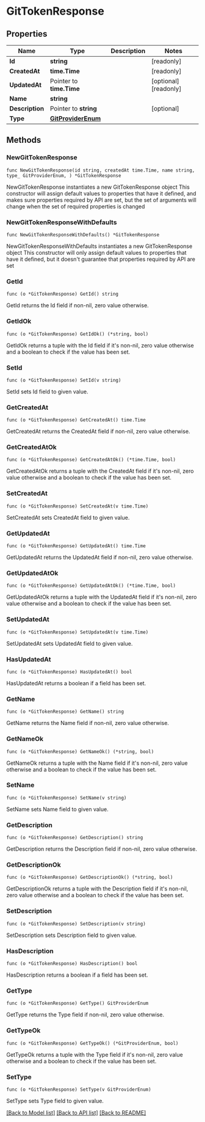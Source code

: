 # GitTokenResponse

## Properties

Name | Type | Description | Notes
------------ | ------------- | ------------- | -------------
**Id** | **string** |  | [readonly] 
**CreatedAt** | **time.Time** |  | [readonly] 
**UpdatedAt** | Pointer to **time.Time** |  | [optional] [readonly] 
**Name** | **string** |  | 
**Description** | Pointer to **string** |  | [optional] 
**Type** | [**GitProviderEnum**](GitProviderEnum.md) |  | 

## Methods

### NewGitTokenResponse

`func NewGitTokenResponse(id string, createdAt time.Time, name string, type_ GitProviderEnum, ) *GitTokenResponse`

NewGitTokenResponse instantiates a new GitTokenResponse object
This constructor will assign default values to properties that have it defined,
and makes sure properties required by API are set, but the set of arguments
will change when the set of required properties is changed

### NewGitTokenResponseWithDefaults

`func NewGitTokenResponseWithDefaults() *GitTokenResponse`

NewGitTokenResponseWithDefaults instantiates a new GitTokenResponse object
This constructor will only assign default values to properties that have it defined,
but it doesn't guarantee that properties required by API are set

### GetId

`func (o *GitTokenResponse) GetId() string`

GetId returns the Id field if non-nil, zero value otherwise.

### GetIdOk

`func (o *GitTokenResponse) GetIdOk() (*string, bool)`

GetIdOk returns a tuple with the Id field if it's non-nil, zero value otherwise
and a boolean to check if the value has been set.

### SetId

`func (o *GitTokenResponse) SetId(v string)`

SetId sets Id field to given value.


### GetCreatedAt

`func (o *GitTokenResponse) GetCreatedAt() time.Time`

GetCreatedAt returns the CreatedAt field if non-nil, zero value otherwise.

### GetCreatedAtOk

`func (o *GitTokenResponse) GetCreatedAtOk() (*time.Time, bool)`

GetCreatedAtOk returns a tuple with the CreatedAt field if it's non-nil, zero value otherwise
and a boolean to check if the value has been set.

### SetCreatedAt

`func (o *GitTokenResponse) SetCreatedAt(v time.Time)`

SetCreatedAt sets CreatedAt field to given value.


### GetUpdatedAt

`func (o *GitTokenResponse) GetUpdatedAt() time.Time`

GetUpdatedAt returns the UpdatedAt field if non-nil, zero value otherwise.

### GetUpdatedAtOk

`func (o *GitTokenResponse) GetUpdatedAtOk() (*time.Time, bool)`

GetUpdatedAtOk returns a tuple with the UpdatedAt field if it's non-nil, zero value otherwise
and a boolean to check if the value has been set.

### SetUpdatedAt

`func (o *GitTokenResponse) SetUpdatedAt(v time.Time)`

SetUpdatedAt sets UpdatedAt field to given value.

### HasUpdatedAt

`func (o *GitTokenResponse) HasUpdatedAt() bool`

HasUpdatedAt returns a boolean if a field has been set.

### GetName

`func (o *GitTokenResponse) GetName() string`

GetName returns the Name field if non-nil, zero value otherwise.

### GetNameOk

`func (o *GitTokenResponse) GetNameOk() (*string, bool)`

GetNameOk returns a tuple with the Name field if it's non-nil, zero value otherwise
and a boolean to check if the value has been set.

### SetName

`func (o *GitTokenResponse) SetName(v string)`

SetName sets Name field to given value.


### GetDescription

`func (o *GitTokenResponse) GetDescription() string`

GetDescription returns the Description field if non-nil, zero value otherwise.

### GetDescriptionOk

`func (o *GitTokenResponse) GetDescriptionOk() (*string, bool)`

GetDescriptionOk returns a tuple with the Description field if it's non-nil, zero value otherwise
and a boolean to check if the value has been set.

### SetDescription

`func (o *GitTokenResponse) SetDescription(v string)`

SetDescription sets Description field to given value.

### HasDescription

`func (o *GitTokenResponse) HasDescription() bool`

HasDescription returns a boolean if a field has been set.

### GetType

`func (o *GitTokenResponse) GetType() GitProviderEnum`

GetType returns the Type field if non-nil, zero value otherwise.

### GetTypeOk

`func (o *GitTokenResponse) GetTypeOk() (*GitProviderEnum, bool)`

GetTypeOk returns a tuple with the Type field if it's non-nil, zero value otherwise
and a boolean to check if the value has been set.

### SetType

`func (o *GitTokenResponse) SetType(v GitProviderEnum)`

SetType sets Type field to given value.



[[Back to Model list]](../README.md#documentation-for-models) [[Back to API list]](../README.md#documentation-for-api-endpoints) [[Back to README]](../README.md)


